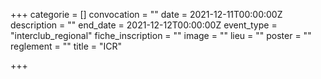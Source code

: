 +++
categorie = []
convocation = ""
date = 2021-12-11T00:00:00Z
description = ""
end_date = 2021-12-12T00:00:00Z
event_type = "interclub_regional"
fiche_inscription = ""
image = ""
lieu = ""
poster = ""
reglement = ""
title = "ICR"

+++
        